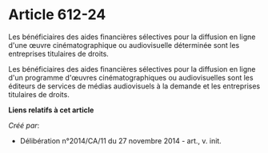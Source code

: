 # Article 612-24

Les bénéficiaires des aides financières sélectives pour la diffusion en ligne d'une œuvre cinématographique ou audiovisuelle
déterminée sont les entreprises titulaires de droits. 

Les bénéficiaires des aides financières sélectives pour la diffusion en ligne d'un programme d'œuvres cinématographiques ou
audiovisuelles sont les éditeurs de services de médias audiovisuels à la demande et les entreprises titulaires de droits.

**Liens relatifs à cet article**

_Créé par_:

  - Délibération n°2014/CA/11 du 27 novembre 2014 - art., v. init.
